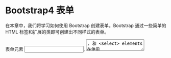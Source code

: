 # Bootstrap4 表单
在本章中，我们将学习如何使用 Bootstrap 创建表单。Bootstrap 通过一些简单的 HTML 标签和扩展的类即可创建出不同样式的表单。

表单元素 <input>, <textarea>, 和 <select> elements 在使用 .form-control 类的情况下，宽度都是设置为 100%。

## 布局
Bootstrap4 表单布局
1. 堆叠表单 (全屏宽度)：垂直方向
1. 内联表单：水平方向
所有内联表单中的元素都是左对齐的。注意：在屏幕宽度小于 576px 时为垂直堆叠，如果屏幕宽度大于等于576px时表单元素才会显示在同一个水平线上。内联表单需要在 <form> 元素上添加 .form-inline类。

## Bootstrap4 表单控件
Bootstrap4 支持以下表单控件：

1. input
Bootstrap 支持所有的 HTML5 输入类型: text
  1. password
  1. datetime
  1. datetime-local
  1. date
  1. month
  1. time
  1. week
  1. number
  1. email
  1. url
  1. search
  1. tel
  1. color
1. textarea
1. checkbox
1. radio
1. select

## Bootstrap Input
## 自定义表单
Bootstrap4 可以自定义一些表单的样式来替换浏览器默认的样式。
如果要自定义一个复选框，可以设置 <div> 为父元素，类为 .custom-control 和 .custom-checkbox，复选框作为子元素放在该 <div> 里头，然后复选框设置为 type="checkbox"，类为 .custom-control-input。

复选框的文本使用 label 标签，标签使用 .custom-control-label 类，label 的 for 属性值需要匹配复选框的 id。

